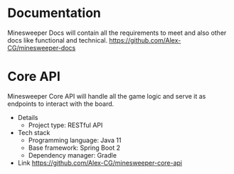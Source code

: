 # Documentation
Minesweeper Docs will contain all the requirements to meet and also other docs like functional and technical.
https://github.com/Alex-CG/minesweeper-docs

# Core API
Minesweeper Core API will handle all the game logic and serve it as endpoints to interact with the board.
* Details
    - Project type:         RESTful API
* Tech stack
    - Programming language: Java 11
    - Base framework:       Spring Boot 2
    - Dependency manager:   Gradle
* Link
  https://github.com/Alex-CG/minesweeper-core-api
